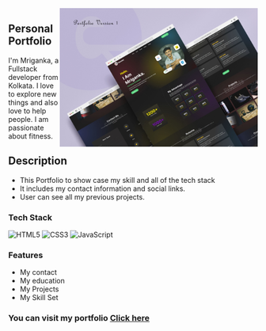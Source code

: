 

<img align="right" alt="Coding" width="400" src="https://github.com/Dev-Mriganka/Dev-Mriganka.github.io/blob/main/image/Portfolio.jpg">


## Personal Portfolio 

I'm Mriganka, a Fullstack developer from Kolkata. I love to explore new things and also love to help people. I am passionate about fitness.




## Description

- This Portfolio to show case my skill and all of the tech stack 
- It includes my contact information and social links.
- User can see all my previous projects. 

### Tech Stack


![HTML5](https://img.shields.io/badge/html5-%23E34F26.svg?style=for-the-badge&logo=html5&logoColor=white)
![CSS3](https://img.shields.io/badge/css3-%231572B6.svg?style=for-the-badge&logo=css3&logoColor=white)
![JavaScript](https://img.shields.io/badge/javascript-%23323330.svg?style=for-the-badge&logo=javascript&logoColor=%23F7DF1E)

### Features 

- My contact
- My education
- My Projects
- My Skill Set

### You can visit my portfolio [Click here ](https://dev-mriganka.github.io)



